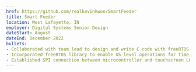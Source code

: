 ```yaml
---
href: https://github.com/realkevinkwon/SmartFeeder
title: Smart Feeder
location: West Lafayette, IN
employer: Digital Systems Senior Design
dateStart: August
dateEnd: December 2022
bullets:
- Collaborated with team lead to design and write C code with freeRTOS for the ESP32 microcontroller
- Incorporated freeRTOS library to enable OS-level operations for time sensitive applications
- Established SPI connection between microcontroller and touchscreen LCD and designed GUI for device operation
---
```

